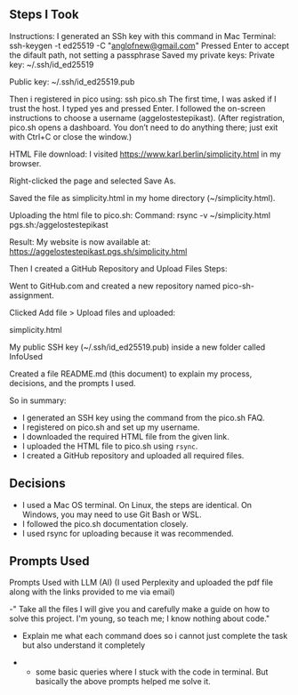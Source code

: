 
## Steps I Took
Instructions: 
I generated an SSh key with this command in Mac Terminal: ssh-keygen -t ed25519 -C "anglofnew@gmail.com"
Pressed Enter to accept the difault path, not setting a passphrase
Saved my private keys:
Private key: ~/.ssh/id_ed25519

Public key: ~/.ssh/id_ed25519.pub

Then i registered in pico using: ssh pico.sh
The first time, I was asked if I trust the host. I typed yes and pressed Enter.
I followed the on-screen instructions to choose a username (aggelostestepikast).
(After registration, pico.sh opens a dashboard. You don’t need to do anything there; just exit with Ctrl+C or close the window.)

HTML File download:
I visited https://www.karl.berlin/simplicity.html in my browser.

Right-clicked the page and selected Save As.

Saved the file as simplicity.html in my home directory (~/simplicity.html).

Uploading the html file to pico.sh:
Command: rsync -v ~/simplicity.html pgs.sh:/aggelostestepikast


Result:
My website is now available at:
https://aggelostestepikast.pgs.sh/simplicity.html




Then I created a GitHub Repository and Upload Files
Steps:

Went to GitHub.com and created a new repository named pico-sh-assignment.

Clicked Add file > Upload files and uploaded:

simplicity.html

My public SSH key (~/.ssh/id_ed25519.pub) inside a new folder called InfoUsed

Created a file README.md (this document) to explain my process, decisions, and the prompts I used.



So in summary:
- I generated an SSH key using the command from the pico.sh FAQ.
- I registered on pico.sh and set up my username.
- I downloaded the required HTML file from the given link.
- I uploaded the HTML file to pico.sh using `rsync`.
- I created a GitHub repository and uploaded all required files.

## Decisions
- I used a Mac OS terminal. On Linux, the steps are identical. On Windows, you may need to use Git Bash or WSL.
- I followed the pico.sh documentation closely.
- I used rsync for uploading because it was recommended.

## Prompts Used

Prompts Used with LLM (AI)
(I used Perplexity and uploaded the pdf file along with the links provided to me via email)

-" Take all the files I will give you and carefully make a guide on how to solve this project. I'm young, so teach me; I know nothing about code."
- Explain me what each command does so i cannot just complete the task but also understand it completely
  
- + some basic queries where I stuck with the code in terminal. But basically the above prompts helped me solve it.
